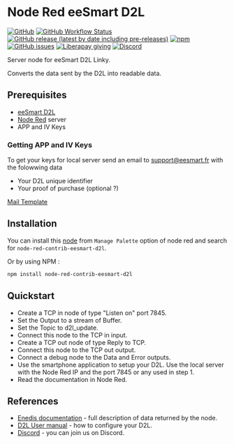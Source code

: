 # Node Red eeSmart D2L
[![GitHub](https://img.shields.io/github/license/zehir/node-red-contrib-eesmart-d2l)](https://github.com/Zehir/node-red-contrib-eesmart-d2l/blob/main/LICENSE)
[![GitHub Workflow Status](https://img.shields.io/github/workflow/status/Zehir/node-red-contrib-eesmart-d2l/NPM%20Publish)](https://github.com/Zehir/node-red-contrib-eesmart-d2l/actions)
[![GitHub release (latest by date including pre-releases)](https://img.shields.io/github/v/release/zehir/node-red-contrib-eesmart-d2l?include_prereleases&label=github&sort=semver)](https://github.com/Zehir/node-red-contrib-eesmart-d2l/releases)
[![npm](https://img.shields.io/npm/v/node-red-contrib-eesmart-d2l)](https://www.npmjs.com/package/node-red-contrib-eesmart-d2l)
[![GitHub issues](https://img.shields.io/github/issues/Zehir/node-red-contrib-eesmart-d2l)](https://github.com/Zehir/node-red-contrib-eesmart-d2l/issues)
[![Liberapay giving](https://img.shields.io/liberapay/gives/Zehir)](https://liberapay.com/Zehir)
[![Discord](https://img.shields.io/discord/779386253912047647?label=discord)](https://discord.gg/qTd363NKeu)

Server node for eeSmart D2L Linky.

Converts the data sent by the D2L into readable data.

## Prerequisites
- [eeSmart D2L](http://eesmart.fr/modulesd2l/erl-wifi-compteur-linky/)
- [Node Red](https://nodered.org/) server
- APP and IV Keys

### Getting APP and IV Keys
To get your keys for local server send an email to [support@eesmart.fr](mailto:support@eesmart.fr) with the folowwing data
- Your D2L unique identifier
- Your proof of purchase (optional ?)

[Mail Template](mailto:support@eesmart.fr?subject=Requesting%20Keys%20for%20local%20server&body=Hello%2C%0D%0A%0D%0AI%20would%20like%20to%20get%20my%20keys%20to%20setup%20a%20local%20server%20for%20my%20D2L.%0D%0AHis%20unique%20ID%20is%3A%20XXXXXXXXXXXX%0D%0AI%20buy%20it%20from%20XXXXXXXXXXX%2C%20you%20will%20find%20my%20bill%20attached.%0D%0A%0D%0ACordially%2C%20XXXXX)

## Installation
You can install this [node](https://flows.nodered.org/node/node-red-contrib-eesmart-d2l) from `Manage Palette` option of node red and search for `node-red-contrib-eesmart-d2l`. 

Or by using NPM :
```bash
npm install node-red-contrib-eesmart-d2l
```

## Quickstart
- Create a TCP in node of type "Listen on" port 7845.
- Set the Output to a stream of Buffer.
- Set the Topic to d2l_update.
- Connect this node to the TCP in input.
- Create a TCP out node of type Reply to TCP.
- Connect this node to the TCP out output.
- Connect a debug node to the Data and Error outputs.
- Use the smartphone application to setup your D2L. Use the local server with the Node Red IP and the port 7845 or any used in step 1.
- Read the documentation in Node Red.

## References
- [Enedis documentation](https://www.enedis.fr/sites/default/files/Enedis-NOI-CPT_54E.pdf) - full description of data returned by the node.
- [D2L User manual](http://eesmart.fr/wp-content/uploads/eeSmart-D2L-Notice-dinstallation.pdf) - how to configure your D2L.
- [Discord](https://discord.gg/qTd363NKeu) - you can join us on Discord.